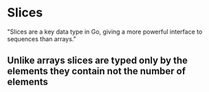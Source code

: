#       Slices
"Slices are a key data type in Go, giving a more powerful interface to sequences than arrays."

## Unlike arrays slices are typed only by the elements they contain not the number of elements